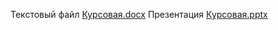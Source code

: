 Текстовый файл
[Курсовая.docx](https://github.com/user-attachments/files/15687539/default.docx)
Презентация
[Курсовая.pptx](https://github.com/user-attachments/files/15912001/default.pptx)
